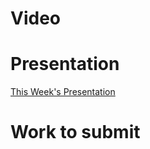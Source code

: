 
# Video

# Presentation
[This Week's Presentation](WebDev/2-Digital-Applications/_topics/_presentations/presentationWeek15.md)

# Work to submit
